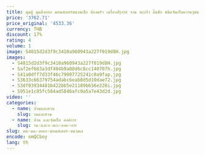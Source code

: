 ```yaml
---
title: มุมตู้ มุมดึงออก มอนสเตอร์ขนาดเล็ก ห้องครัว เครื่องปรุงรส จาน ตะกร้า ลิ้นชัก ชนิดจัดเก็บความจุขนาดใหญ่
price: '3762.71'
price_original: '4533.36'
currency: THB
discount: 17%
rating: 4
volume: 1
image: S4815d2d3f9c3410a960943a227f019d8H.jpg
images:
  - S4815d2d3f9c3410a960943a227f019d8H.jpg
  - Saf2ef683a3df404b9a88d6c8cc140707h.jpg
  - S41a0dff7d33f46c79007725241c8a9fap.jpg
  - S3633c66379754adabc6eab8d5d10dae72.jpg
  - S3df03934481b422bb5e21189b656e228i.jpg
  - S951e1c85fc584ad5846afc9a5a7e43d2d.jpg
video: ''
categories:
  - name: บ้านและสวน
    slug: านและสวน
  - name: บ้าน และจัดเก็บ องค์การ
    slug: าน-และจ-ดเก-องค-การ
slug: มต-มด-งออก-มอนสเตอร-ขนาดเล
encode: omQCboy
lang: th
---
```

  